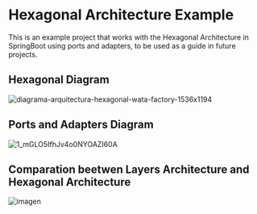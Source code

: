 # Hexagonal Architecture Example

This is an example project that works with the Hexagonal Architecture in SpringBoot using ports and adapters, to be used as a guide in future projects.

## Hexagonal Diagram
![diagrama-arquitectura-hexagonal-wata-factory-1536x1194](https://github.com/user-attachments/assets/b3848d20-1959-46a4-9463-5470cba4c9e8)

## Ports and Adapters Diagram
![1_mGLO5IfhJv4o0NYOAZI60A](https://github.com/user-attachments/assets/d267c6d4-0d2f-46af-9336-0f65f1a85be4)

## Comparation beetwen Layers Architecture and Hexagonal Architecture
![imagen](https://github.com/user-attachments/assets/769e590f-743a-4379-a4b5-208451ebb294)



